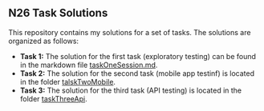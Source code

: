 ## N26 Task Solutions

This repository contains my solutions for a set of tasks. The solutions are organized as follows:

* **Task 1:** The solution for the first task (exploratory testing) can be found in the markdown file [taskOneSession.md](taskOneSession.md).
* **Task 2:** The solution for the second task (mobile app testinf) is located in the folder [talskTwoMobile](taslTwoMobile/).
* **Task 3:** The solution for the third task (API testing) is located in the folder [taskThreeApi](taskThreeApi/).
